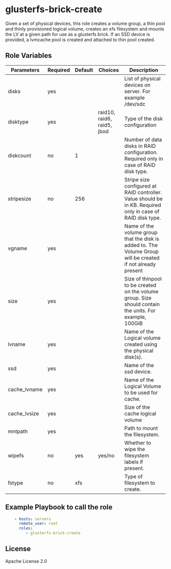 glusterfs-brick-create
=========

Given a set of physical devices, this role creates a volume group, a thin pool and thinly provisioned logical volume, creates an xfs filesystem and mounts the LV at a given path for use as a glusterfs brick. If an SSD device is provided, a lvmcache pool is created and attached to thin pool created.


Role Variables
--------------

| Parameters   | Required | Default | Choices  | Description |
| ----------   | -------- | ------- | -------  | ----------- |
|disks        |yes       |         |  | List of physical devices on server. For example /dev/sdc
|disktype        |yes       |         |raid10, raid6, raid5, jbod  | Type of the disk configuration
|diskcount        |no       |  1       |  |Number of data disks in RAID configuration. Required only in case of RAID disk type.
|stripesize        |no       | 256         |  |Stripe size configured at RAID controller. Value should be in KB. Required only in case of RAID disk type.
|vgname        |yes       |         |  | Name of the volume group that the disk is added to. The Volume Group will be created if not already present
|size        |yes       |         |  | Size of thinpool to be created on the volume group. Size should contain the units. For example, 100GiB
|lvname        |yes       |          |  |Name of the Logical volume created using the physical disk(s).
|ssd        |yes       |          |  |Name of the ssd device.
|cache_lvname        |yes       |          |  |Name of the Logical Volume to be used for cache.
|cache_lvsize        |yes       |          |  |Size of the cache logical volume
|mntpath       |yes       |          |  |Path to mount the filesystem.
|wipefs       |no       | yes          |yes/no  |Whether to wipe the filesystem labels if present.
|fstype       |no       |xfs          |  |Type of filesystem to create.



Example Playbook to call the role
---------------------------------

```yaml
    - hosts: servers
      remote_user: root
      roles:
         - glusterfs-brick-create
```

License
-------

Apache License 2.0
